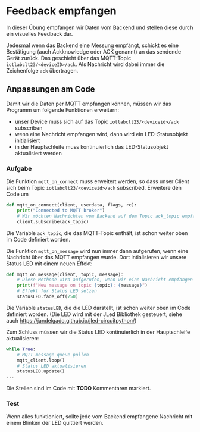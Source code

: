 # Feedback empfangen

In dieser Übung empfangen wir Daten vom Backend und stellen diese durch 
ein visuelles Feedback dar.

Jedesmal wenn das Backend eine Messung empfängt, schickt es eine Bestätigung
(auch Ackknowledge oder ACK genannt) an das sendende Gerät zurück. Das geschieht
über das MQTT-Topic `iotlabclt23/<deviceID>/ack`. Als Nachricht wird dabei immer
die Zeichenfolge `ack` übertragen.

## Anpassungen am Code

Damit wir die Daten per MQTT empfangen können, müssen wir das Programm um 
folgende Funktionen erweitern:

* unser Device muss sich auf das Topic `iotlabclt23/<deviceid>/ack` subscriben
* wenn eine Nachricht empfangen wird, dann wird ein LED-Statusobjekt initialisiert
* in der Hauptschleife muss kontinuierlich das LED-Statusobjekt aktualisiert 
  werden

### Aufgabe 

Die Funktion `mqtt_on_connect` muss erweitert werden, so dass unser Client
sich beim Topic `iotlabclt23/<deviceid>/ack` subscribed. Erweitere den Code um

```python
def mqtt_on_connect(client, userdata, flags, rc):
    print("Connected to MQTT broker")
    # Wir möchten Nachrichten vom Backend auf dem Topic ack_topic empfangen
    client.subscribe(ack_topic)
```

Die Variable `ack_topic`, die das MQTT-Topic enthält, ist schon weiter oben
im Code definiert worden.

Die Funktion `mqtt_on_message` wird nun immer dann aufgerufen, wenn eine
Nachricht über das MQTT empfangen wurde. Dort intialisieren wir unsere Status
LED mit einem neuen Effekt:

```python
def mqtt_on_message(client, topic, message):
    # Diese Methode wird aufgerufen, wenn wir eine Nachricht empfangen
    print(f"New message on topic {topic}: {message}")
    # Effekt für Status LED setzen
    statusLED.fade_off(750)
```

Die Variable `statusLED`, die die LED darstellt, ist schon weiter oben im Code
definiert worden. (Die LED wird mit der JLed Bibliothek gesteuert, siehe auch
https://jandelgado.github.io/jled-circuitpython/)

Zum Schluss müssen wir die Status LED kontinuierlich in der Hauptschleife
aktualisieren:

```python
while True:
    # MQTT message queue pollen
    mqtt_client.loop()
    # Status LED aktualisieren
    statusLED.update()
...
```

Die Stellen sind im Code mit **TODO** Kommentaren markiert.

### Test

Wenn alles funktioniert, sollte jede vom Backend empfangene Nachricht mit
einem Blinken der LED quittiert werden.


